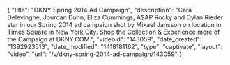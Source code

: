 {
    "title": "DKNY Spring 2014 Ad Campaign",
    "description": "Cara Delevingne, Jourdan Dunn, Eliza Cummings, A$AP Rocky and Dylan Rieder star in our Spring 2014 ad campaign shot by Mikael Jansson on location in Times Square in New York City. Shop the Collection & Experience more of the Campaign at DKNY.COM.",
    "videoid": "143059",
    "date_created": "1392923513",
    "date_modified": "1418181162",
    "type": "captivate",
    "layout": "video",
    "url": "\/v\/dkny-spring-2014-ad-campaign\/143059"
}